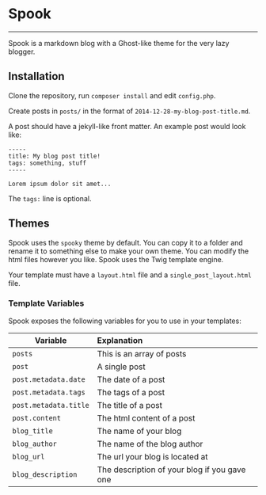 # Spook
-----

Spook is a markdown blog with a Ghost-like theme for the very lazy blogger. 

## Installation

Clone the repository, run `composer install` and edit `config.php`. 

Create posts in `posts/` in the format of `2014-12-28-my-blog-post-title.md`.

A post should have a jekyll-like front matter. An example post would look like:

    -----
    title: My blog post title!
    tags: something, stuff
    -----

    Lorem ipsum dolor sit amet...

The `tags:` line is optional.

## Themes

Spook uses the `spooky` theme by default. You can copy it to a folder and rename it to something else to make your own theme. You can modify the html files however you like. Spook uses the Twig template engine.

Your template must have a `layout.html` file and a `single_post_layout.html` file.

### Template Variables

Spook exposes the following variables for you to use in your templates:

Variable              | Explanation
----------------------|:------------
 `posts`              | This is an array of posts
 `post`               | A single post
 `post.metadata.date` | The date of a post
 `post.metadata.tags` | The tags of a post
 `post.metadata.title`| The title of a post
 `post.content`       | The html content of a post
 `blog_title`         | The name of your blog
 `blog_author`        | The name of the blog author
 `blog_url`           | The url your blog is located at
 `blog_description`   | The description of your blog if you gave one